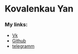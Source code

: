 # Kovalenkau Yan

### My links:

- [Vk](https://vk.com/id412372220)
- [Github](https://github.com/Dovoyan/)
- [telegramm](https://t.me/Dovoyan)
